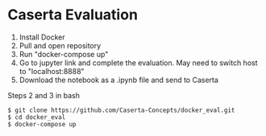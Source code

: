 # Caserta Evaluation

1. Install Docker
2. Pull and open repository
3. Run "docker-compose up"
4. Go to jupyter link and complete the evaluation. May need to switch host to "localhost:8888"
5. Download the notebook as a .ipynb file and send to Caserta

Steps 2 and 3 in bash
```
$ git clone https://github.com/Caserta-Concepts/docker_eval.git
$ cd docker_eval
$ docker-compose up
```